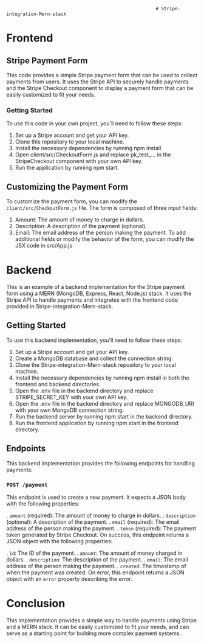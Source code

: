                                                            # Stripe-integration-Mern-stack

# Frontend

## Stripe Payment Form
This code provides a simple Stripe payment form that can be used to collect payments from users. It uses the Stripe API to securely handle payments and the Stripe Checkout component to display a payment form that can be easily customized to fit your needs.

### Getting Started
To use this code in your own project, you'll need to follow these steps:

1. Set up a Stripe account and get your API key.
2. Clone this repository to your local machine.
3. Install the necessary dependencies by running npm install.
4. Open client/src/CheckoutForm.js and replace pk_test_... in the StripeCheckout component with your own API key.
5. Run the application by running npm start.
## Customizing the Payment Form
To customize the payment form, you can modify the `client/src/CheckoutForm.js` file. The form is composed of three input fields:

1. Amount: The amount of money to charge in dollars.
2. Description: A description of the payment (optional).
3. Email: The email address of the person making the payment.
To add additional fields or modify the behavior of the form, you can modify the JSX code in src/App.js

# Backend
This is an example of a backend implementation for the Stripe payment form using a MERN (MongoDB, Express, React, Node.js) stack. It uses the Stripe API to handle payments and integrates with the frontend code provided in Stripe-integration-Mern-stack.

## Getting Started
To use this backend implementation, you'll need to follow these steps:

1. Set up a Stripe account and get your API key.
2. Create a MongoDB database and collect the connection string.
3. Clone the Stripe-integration-Mern-stack repository to your local machine.
4. Install the necessary dependencies by running npm install in both the frontend and backend directories.
5. Open the .env file in the backend directory and replace STRIPE_SECRET_KEY with your own API key.
6. Open the .env file in the backend directory and replace MONGODB_URI with your own MongoDB connection string.
7. Run the backend server by running npm start in the backend directory.
8. Run the frontend application by running npm start in the frontend directory.
## Endpoints
This backend implementation provides the following endpoints for handling payments:

### `POST /payment`
This endpoint is used to create a new payment. It expects a JSON body with the following properties:

. `amount` (required): The amount of money to charge in dollars.
. `description` (optional): A description of the payment.
. `email` (required): The email address of the person making the payment.
. `token` (required): The payment token generated by Stripe Checkout.
On success, this endpoint returns a JSON object with the following properties:

. `id`: The ID of the payment.
. `amount`: The amount of money charged in dollars.
. `description`: The description of the payment.
. `email`: The email address of the person making the payment.
. `created`: The timestamp of when the payment was created.
On error, this endpoint returns a JSON object with an `error` property describing the error.

# Conclusion

This implementation provides a simple way to handle payments using Stripe and a MERN stack. It can be easily customized to fit your needs, and can serve as a starting point for building more complex payment systems.

